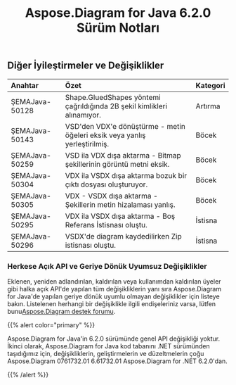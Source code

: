 ﻿---
title: Aspose.Diagram for Java 6.2.0 Sürüm Notları
type: docs
weight: 100
url: /tr/java/aspose-diagram-for-java-6-2-0-release-notes/
---
## **Diğer İyileştirmeler ve Değişiklikler**

|**Anahtar** |**Özet** |**Kategori** |
|:- |:- |:- |
| ŞEMAJava-50128| Shape.GluedShapes yöntemi çağrıldığında 2B şekil kimlikleri alınamıyor.| Artırma|
| ŞEMAJava-50143| VSD'den VDX'e dönüştürme - metin öğeleri eksik veya yanlış yerleştirilmiş.| Böcek|
| ŞEMAJava-50259| VSD ila VDX dışa aktarma - Bitmap şekillerinin görüntü metni eksik.| Böcek|
| ŞEMAJava-50304| VDX ila VSDX dışa aktarma bozuk bir çıktı dosyası oluşturuyor.| Böcek|
| ŞEMAJava-50305| VDX - VSDX dışa aktarma - Şekillerin metin hizalaması yanlış.| Böcek|
| ŞEMAJava-50295|VDX ila VSDX dışa aktarma - Boş Referans İstisnası oluştu.| İstisna|
| ŞEMAJava-50296| VSDX'de diagram kaydedilirken Zip istisnası oluştu.| İstisna|
### **Herkese Açık API ve Geriye Dönük Uyumsuz Değişiklikler**
Eklenen, yeniden adlandırılan, kaldırılan veya kullanımdan kaldırılan üyeler gibi halka açık API'de yapılan tüm değişikliklerin yanı sıra Aspose.Diagram for Java'de yapılan geriye dönük uyumlu olmayan değişiklikler için listeye bakın. Listelenen herhangi bir değişiklikle ilgili endişeleriniz varsa, lütfen bunu[Aspose.Diagram destek forumu](https://forum.aspose.com/c/diagram/17).

{{% alert color="primary" %}} 

Aspose.Diagram for Java'in 6.2.0 sürümünde genel API değişikliği yoktur. İkinci olarak, Aspose.Diagram for Java kod tabanını .NET sürümünden taşıdığımız için, değişikliklerin, geliştirmelerin ve düzeltmelerin çoğu Aspose.Diagram 0761732.01 6.61732.01 Aspose.Diagram for .NET 6.2.0'dan.

{{% /alert %}}
